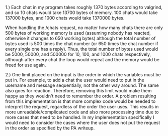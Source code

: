 1.) Each chat in my program takes roughly 1370 bytes according to valgrind, and so 10 chats would take 13700 bytes of memory.
100 chats would take 137000 bytes, and 1000 chats would take 1370000 bytes.

When handling the /chats request, no matter how many chats there are only 500 bytes of working memory is used
(assuming nobody has reacted, otherwise it changes to 650 working bytes)
although the total number of bytes used is 500 times the chat number (or 650 times the chat number if every single one has a reply).
Thus, the total number of bytes used would be 5000, 50000, and 500000 for 10, 100, and 1000 chats respectively,
although after every chat the loop would repeat and the memory would be freed for use again.


2.) One limit placed on the input is the order in which the variables must be put in.
For example, to add a chat the user would need to put in the username and message sequentially, not the other way around.
The same also goes for reaction. Therefore, removing this limit would make them happy as they wouldn't need to remember the order.
A problem resulting from this implementation is that more complex code would be needed to interpret the request,
regardless of the order the user uses. This results in more unreadable/complicated code and also more processing time
due to more cases that need to be handled. In my implementation specifically I would need to consider the cases where
the user does not put the request in the order as specified by the PA writeup.
